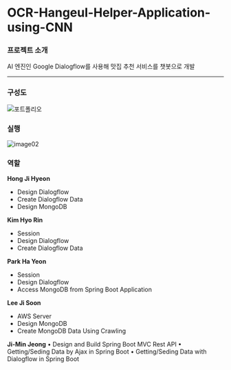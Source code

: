 # OCR-Hangeul-Helper-Application-using-CNN


### 프로젝트 소개
AI 엔진인 Google Dialogflow를 사용해 맛집 추천 서비스를 챗봇으로 개발

***

### 구성도

![포트폴리오](https://user-images.githubusercontent.com/78782639/156161296-37fad5b1-f7cd-46a6-b7cf-d965da4bd89a.png)

### 실행

![image02](https://user-images.githubusercontent.com/78782639/156161292-df2e6e10-b0e6-4402-9c82-b567088c8283.png)


### 역할
**Hong Ji Hyeon**
- Design Dialogflow
- Create Dialogflow Data
- Design MongoDB

**Kim Hyo Rin**
- Session
- Design Dialogflow
- Create Dialogflow Data

**Park Ha Yeon**
- Session
- Design Dialogflow
- Access MongoDB from Spring Boot Application

**Lee Ji Soon**
- AWS Server
- Design MongoDB
- Create MongoDB Data Using Crawling

**Ji-Min Jeong**
• Design and Build Spring Boot MVC Rest API
• Getting/Seding Data by Ajax in Spring Boot
• Getting/Seding Data with Dialogflow in Spring Boot

